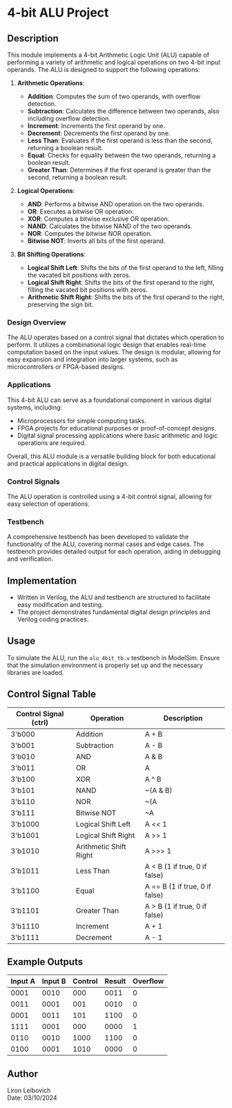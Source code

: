 # 4-bit ALU Project

## Description

This module implements a 4-bit Arithmetic Logic Unit (ALU) capable of performing a variety of arithmetic and logical operations on two 4-bit input operands. The ALU is designed to support the following operations:

1. **Arithmetic Operations**:
   - **Addition**: Computes the sum of two operands, with overflow detection.
   - **Subtraction**: Calculates the difference between two operands, also including overflow detection.
   - **Increment**: Increments the first operand by one.
   - **Decrement**: Decrements the first operand by one.
   - **Less Than**: Evaluates if the first operand is less than the second, returning a boolean result.
   - **Equal**: Checks for equality between the two operands, returning a boolean result.
   - **Greater Than**: Determines if the first operand is greater than the second, returning a boolean result.

2. **Logical Operations**:
   - **AND**: Performs a bitwise AND operation on the two operands.
   - **OR**: Executes a bitwise OR operation.
   - **XOR**: Computes a bitwise exclusive OR operation.
   - **NAND**: Calculates the bitwise NAND of the two operands.
   - **NOR**: Computes the bitwise NOR operation.
   - **Bitwise NOT**: Inverts all bits of the first operand.

3. **Bit Shifting Operations**:
   - **Logical Shift Left**: Shifts the bits of the first operand to the left, filling the vacated bit positions with zeros.
   - **Logical Shift Right**: Shifts the bits of the first operand to the right, filling the vacated bit positions with zeros.
   - **Arithmetic Shift Right**: Shifts the bits of the first operand to the right, preserving the sign bit.

### Design Overview

The ALU operates based on a control signal that dictates which operation to perform. It utilizes a combinational logic design that enables real-time computation based on the input values. The design is modular, allowing for easy expansion and integration into larger systems, such as microcontrollers or FPGA-based designs.

### Applications

This 4-bit ALU can serve as a foundational component in various digital systems, including:
- Microprocessors for simple computing tasks.
- FPGA projects for educational purposes or proof-of-concept designs.
- Digital signal processing applications where basic arithmetic and logic operations are required.

Overall, this ALU module is a versatile building block for both educational and practical applications in digital design.

### Control Signals
The ALU operation is controlled using a 4-bit control signal, allowing for easy selection of operations.

### Testbench
A comprehensive testbench has been developed to validate the functionality of the ALU, covering normal cases and edge cases. The testbench provides detailed output for each operation, aiding in debugging and verification.

## Implementation
- Written in Verilog, the ALU and testbench are structured to facilitate easy modification and testing. 
- The project demonstrates fundamental digital design principles and Verilog coding practices.

## Usage
To simulate the ALU, run the `alu_4bit_tb.v` testbench in ModelSim. Ensure that the simulation environment is properly set up and the necessary libraries are loaded.

## Control Signal Table
| Control Signal (ctrl) | Operation          | Description                                   |
|-----------------------|--------------------|-----------------------------------------------|
| 3'b000                | Addition           | A + B                                         |
| 3'b001                | Subtraction        | A - B                                         |
| 3'b010                | AND                | A & B                                        |
| 3'b011                | OR                 | A | B                                        |
| 3'b100                | XOR                | A ^ B                                        |
| 3'b101                | NAND               | ~(A & B)                                     |
| 3'b110                | NOR                | ~(A | B)                                     |
| 3'b111                | Bitwise NOT        | ~A                                           |
| 3'b1000               | Logical Shift Left | A << 1                                       |
| 3'b1001               | Logical Shift Right| A >> 1                                       |
| 3'b1010               | Arithmetic Shift Right | A >>> 1                                   |
| 3'b1011               | Less Than          | A < B (1 if true, 0 if false)               |
| 3'b1100               | Equal              | A == B (1 if true, 0 if false)              |
| 3'b1101               | Greater Than       | A > B (1 if true, 0 if false)               |
| 3'b1110               | Increment          | A + 1                                        |
| 3'b1111               | Decrement          | A - 1                                        |

## Example Outputs
| Input A | Input B | Control | Result | Overflow |
|---------|---------|---------|--------|----------|
| 0001   | 0010   | 000     | 0011   | 0        |
| 0011   | 0001   | 001     | 0010   | 0        |
| 0001   | 0011   | 101     | 1100   | 0        |
| 1111   | 0001   | 000     | 0000   | 1        |  // Overflow example
| 0110   | 0010   | 1000   | 1100   | 0        |  // Logical Shift Left
| 0100   | 0001   | 1010   | 0000   | 0        |  // Arithmetic Shift Right

## Author
Liron Leibovich  
Date: 03/10/2024
